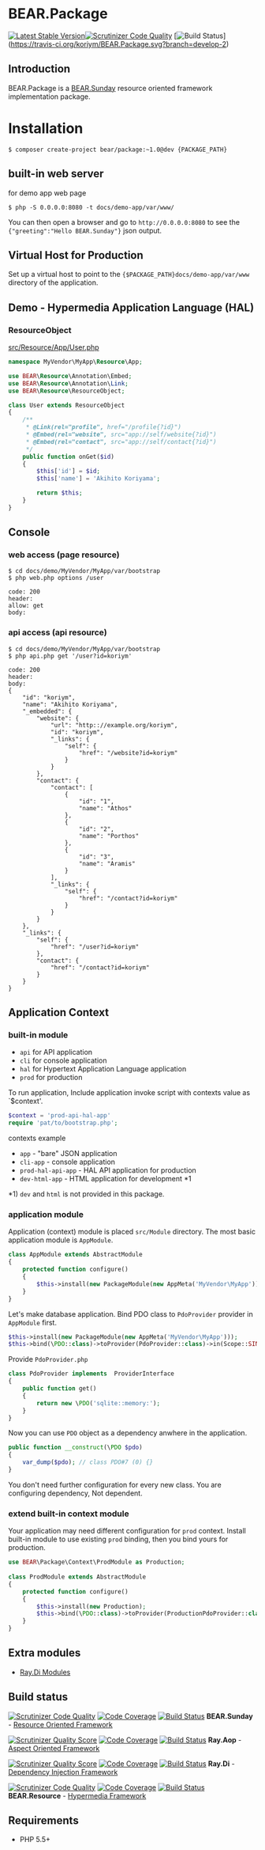# BEAR.Package

[![Latest Stable Version](https://poser.pugx.org/bear/package/v/stable.png)](https://packagist.org/packages/bear/package)[![Scrutinizer Code Quality](https://scrutinizer-ci.com/g/koriym/BEAR.Package/badges/quality-score.png?b=develop-2)](https://scrutinizer-ci.com/g/koriym/BEAR.Package/?branch=develop-2)
 [![Build Status](https://secure.travis-ci.org/koriym/BEAR.Package.png?branch=develop-2)] (https://travis-ci.org/koriym/BEAR.Package.svg?branch=develop-2)

## Introduction

BEAR.Package is a [BEAR.Sunday](https://github.com/koriym/BEAR.Sunday) resource oriented framework implementation package.

# Installation

    $ composer create-project bear/package:~1.0@dev {PACKAGE_PATH} 

## built-in web server

for demo app web page

    $ php -S 0.0.0.0:8080 -t docs/demo-app/var/www/

You can then open a browser and go to `http://0.0.0.0:8080` to see the `{"greeting":"Hello BEAR.Sunday"}` json output.

## Virtual Host for Production

Set up a virtual host to point to the `{$PACKAGE_PATH}docs/demo-app/var/www` directory of the application.

## Demo - Hypermedia Application Language (HAL)

### ResourceObject
[src/Resource/App/User.php](https://github.com/koriym/BEAR.Package/blob/develop-2/docs/demo-app/src/Resource/App/User.php)

```php
namespace MyVendor\MyApp\Resource\App;

use BEAR\Resource\Annotation\Embed;
use BEAR\Resource\Annotation\Link;
use BEAR\Resource\ResourceObject;

class User extends ResourceObject
{
    /**
     * @Link(rel="profile", href="/profile{?id}")
     * @Embed(rel="website", src="app://self/website{?id}")
     * @Embed(rel="contact", src="app://self/contact{?id}")
     */
    public function onGet($id)
    {
        $this['id'] = $id;
        $this['name'] = 'Akihito Koriyama';

        return $this;
    }
}
```
## Console

### web access (page resource)

    $ cd docs/demo/MyVendor/MyApp/var/bootstrap
    $ php web.php options /user
    
    code: 200
    header:
    allow: get
    body:

    
### api access (api resource)

    $ cd docs/demo/MyVendor/MyApp/var/bootstrap
    $ php api.php get '/user?id=koriym'

    code: 200
    header:
    body:
    {
        "id": "koriym",
        "name": "Akihito Koriyama",
        "_embedded": {
            "website": {
                "url": "http:://example.org/koriym",
                "id": "koriym",
                "_links": {
                    "self": {
                        "href": "/website?id=koriym"
                    }
                }
            },
            "contact": {
                "contact": [
                    {
                        "id": "1",
                        "name": "Athos"
                    },
                    {
                        "id": "2",
                        "name": "Porthos"
                    },
                    {
                        "id": "3",
                        "name": "Aramis"
                    }
                ],
                "_links": {
                    "self": {
                        "href": "/contact?id=koriym"
                    }
                }
            }
        },
        "_links": {
            "self": {
                "href": "/user?id=koriym"
            },
            "contact": {
                "href": "/contact?id=koriym"
            }
        }
    }
    
## Application Context

### built-in module

 * `api` for API application
 * `cli` for console application
 * `hal` for Hypertext Application Language application
 * `prod` for production

To run application, Include application invoke script with contexts value as `$context'.

```php
$context = 'prod-api-hal-app'
require 'pat/to/bootstrap.php';   
```

contexts example

 * `app` - "bare" JSON application 
 * `cli-app` - console application
 * `prod-hal-api-app` - HAL API application for production
 * `dev-html-app` - HTML application for development *1

*1) `dev` and `html` is not provided in this package.

### application module

Application (context) module is placed `src/Module` directory.
The most basic application module is `AppModule`.

```php
class AppModule extends AbstractModule
{
    protected function configure()
    {
        $this->install(new PackageModule(new AppMeta('MyVendor\MyApp')));
    }
}
```

Let's make database application.
Bind PDO class to `PdoProvider` provider in `AppModule` first.

```php
$this->install(new PackageModule(new AppMeta('MyVendor\MyApp')));
$this->bind(\PDO::class)->toProvider(PdoProvider::class)->in(Scope::SINGLETON);
```

Provide `PdoProvider.php`

```php
class PdoProvider implements  ProviderInterface
{
    public function get()
    {
        return new \PDO('sqlite::memory:');
    }
}
```

Now you can use `PDO` object as a dependency anwhere in the application.

```php
public function __construct(\PDO $pdo)
{
    var_dump($pdo); // class PDO#7 (0) {}
}
```

You don't need further configuration for every new class. You are configuring dependency, Not dependent.

### extend built-in context module

Your application may need different configuration for `prod` context.
Install built-in module to use existing `prod` binding, then you bind yours for production.

```php
use BEAR\Package\Context\ProdModule as Production;
    
class ProdModule extends AbstractModule
{
    protected function configure()
    {
        $this->install(new Production);
        $this->bind(\PDO::class)->toProvider(ProductionPdoProvider::class)->in(Scope::SINGLETON);
    }
}
```

## Extra modules

 * [Ray.Di Modules](https://github.com/Ray-Di)

## Build status

[![Scrutinizer Code Quality](https://scrutinizer-ci.com/g/koriym/BEAR.Sunday/badges/quality-score.png?b=develop-2)](https://scrutinizer-ci.com/g/koriym/BEAR.Sunday/?branch=develop-2)
[![Code Coverage](https://scrutinizer-ci.com/g/koriym/BEAR.Sunday/badges/coverage.png?b=develop-2)](https://scrutinizer-ci.com/g/koriym/BEAR.Sunday/?branch=develop-2)
[![Build Status](https://travis-ci.org/koriym/BEAR.Sunday.svg?branch=develop-2)](https://travis-ci.org/koriym/BEAR.Sunday?branch=develop-2)
**BEAR.Sunday** - [Resource Oriented Framework](https://github.com/koriym/BEAR.Sunday)

 [![Scrutinizer Quality Score](https://scrutinizer-ci.com/g/koriym/Ray.Aop/badges/quality-score.png?b=develop-2)](https://scrutinizer-ci.com/g/koriym/Ray.Aop/) [![Code Coverage](https://scrutinizer-ci.com/g/koriym/Ray.Aop/badges/coverage.png?b=develop-2)](https://scrutinizer-ci.com/g/koriym/Ray.Aop/) [![Build Status](https://secure.travis-ci.org/koriym/Ray.Aop.png?b=develop-2)](http://travis-ci.org/koriym/Ray.Aop) **Ray.Aop** - [Aspect Oriented Framework](https://github.com/koriym/Ray.Aop)

 [![Scrutinizer Quality Score](https://scrutinizer-ci.com/g/koriym/Ray.Di/badges/quality-score.png?b=develop-2)](https://scrutinizer-ci.com/g/koriym/Ray.Di/) [![Code Coverage](https://scrutinizer-ci.com/g/koriym/Ray.Di/badges/coverage.png?b=develop-2)](https://scrutinizer-ci.com/g/koriym/Ray.Di/) [![Build Status](https://secure.travis-ci.org/koriym/Ray.Di.png?b=develop-2)](http://travis-ci.org/koriym/Ray.Di) **Ray.Di** - [Dependency Injection Framework](https://github.com/koriym/Ray.Di)

[![Scrutinizer Code Quality](https://scrutinizer-ci.com/g/koriym/BEAR.Resource/badges/quality-score.png?b=develop-2)](https://scrutinizer-ci.com/g/koriym/BEAR.Resource/?branch=develop-2) [![Code Coverage](https://scrutinizer-ci.com/g/koriym/BEAR.Resource/badges/coverage.png?b=develop-2)](https://scrutinizer-ci.com/g/koriym/BEAR.Resource/?branch=develop-2) [![Build Status](https://travis-ci.org/koriym/BEAR.Resource.svg?branch=develop-2)](https://travis-ci.org/koriym/BEAR.Resource)
**BEAR.Resource** - [Hypermedia Framework](https://github.com/koriym/BEAR.Resource)

## Requirements

 * PHP 5.5+

